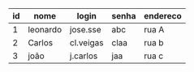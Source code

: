 | id | nome     | login     | senha | endereco |
|----|----------|-----------|-------|----------|
| 1  | leonardo | jose.sse  | abc   | rua A    |
| 2  | Carlos   | cl.veigas | claa  | rua b    |
| 3  | joão     | j.carlos  | jaa   | rua c    |